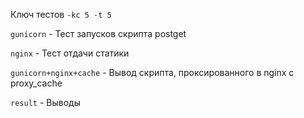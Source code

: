 Ключ тестов `-kc 5 -t 5`

`gunicorn` - Тест запусков скрипта postget

`nginx` - Тест отдачи статики

`gunicorn+nginx+cache` - Вывод скрипта, проксированного в nginx с proxy_cache

`result` - Выводы
